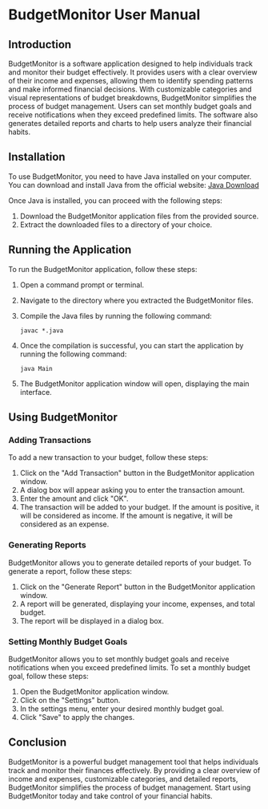 # BudgetMonitor User Manual

## Introduction

BudgetMonitor is a software application designed to help individuals track and monitor their budget effectively. It provides users with a clear overview of their income and expenses, allowing them to identify spending patterns and make informed financial decisions. With customizable categories and visual representations of budget breakdowns, BudgetMonitor simplifies the process of budget management. Users can set monthly budget goals and receive notifications when they exceed predefined limits. The software also generates detailed reports and charts to help users analyze their financial habits.

## Installation

To use BudgetMonitor, you need to have Java installed on your computer. You can download and install Java from the official website: [Java Download](https://www.java.com/en/download/)

Once Java is installed, you can proceed with the following steps:

1. Download the BudgetMonitor application files from the provided source.
2. Extract the downloaded files to a directory of your choice.

## Running the Application

To run the BudgetMonitor application, follow these steps:

1. Open a command prompt or terminal.
2. Navigate to the directory where you extracted the BudgetMonitor files.
3. Compile the Java files by running the following command:

   ```
   javac *.java
   ```

4. Once the compilation is successful, you can start the application by running the following command:

   ```
   java Main
   ```

5. The BudgetMonitor application window will open, displaying the main interface.

## Using BudgetMonitor

### Adding Transactions

To add a new transaction to your budget, follow these steps:

1. Click on the "Add Transaction" button in the BudgetMonitor application window.
2. A dialog box will appear asking you to enter the transaction amount.
3. Enter the amount and click "OK".
4. The transaction will be added to your budget. If the amount is positive, it will be considered as income. If the amount is negative, it will be considered as an expense.

### Generating Reports

BudgetMonitor allows you to generate detailed reports of your budget. To generate a report, follow these steps:

1. Click on the "Generate Report" button in the BudgetMonitor application window.
2. A report will be generated, displaying your income, expenses, and total budget.
3. The report will be displayed in a dialog box.

### Setting Monthly Budget Goals

BudgetMonitor allows you to set monthly budget goals and receive notifications when you exceed predefined limits. To set a monthly budget goal, follow these steps:

1. Open the BudgetMonitor application window.
2. Click on the "Settings" button.
3. In the settings menu, enter your desired monthly budget goal.
4. Click "Save" to apply the changes.

## Conclusion

BudgetMonitor is a powerful budget management tool that helps individuals track and monitor their finances effectively. By providing a clear overview of income and expenses, customizable categories, and detailed reports, BudgetMonitor simplifies the process of budget management. Start using BudgetMonitor today and take control of your financial habits.